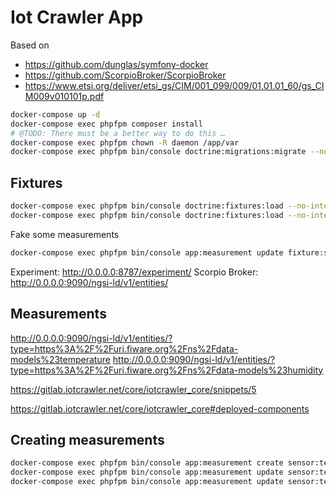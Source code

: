 # Iot Crawler App

Based on

* https://github.com/dunglas/symfony-docker
* https://github.com/ScorpioBroker/ScorpioBroker
* https://www.etsi.org/deliver/etsi_gs/CIM/001_099/009/01.01.01_60/gs_CIM009v010101p.pdf

```sh
docker-compose up -d
docker-compose exec phpfpm composer install
# @TODO: There must be a better way to do this …
docker-compose exec phpfpm chown -R daemon /app/var
docker-compose exec phpfpm bin/console doctrine:migrations:migrate --no-interaction
```

## Fixtures

```sh
docker-compose exec phpfpm bin/console doctrine:fixtures:load --no-interaction --group=iot-data
docker-compose exec phpfpm bin/console doctrine:fixtures:load --no-interaction --group=experiment
```

Fake some measurements

```sh
docker-compose exec phpfpm bin/console app:measurement update fixture:sensor:001:temperature temperature 1
```


Experiment: http://0.0.0.0:8787/experiment/
Scorpio Broker: http://0.0.0.0:9090/ngsi-ld/v1/entities/

## Measurements

http://0.0.0.0:9090/ngsi-ld/v1/entities/?type=https%3A%2F%2Furi.fiware.org%2Fns%2Fdata-models%23temperature
http://0.0.0.0:9090/ngsi-ld/v1/entities/?type=https%3A%2F%2Furi.fiware.org%2Fns%2Fdata-models%23humidity



https://gitlab.iotcrawler.net/core/iotcrawler_core/snippets/5

https://gitlab.iotcrawler.net/core/iotcrawler_core#deployed-components


## Creating measurements

```sh
docker-compose exec phpfpm bin/console app:measurement create sensor:test087 temperature 42
docker-compose exec phpfpm bin/console app:measurement update sensor:test087 temperature 43
docker-compose exec phpfpm bin/console app:measurement update sensor:test087 temperature 40 --measured-at='-1 hour'
```
